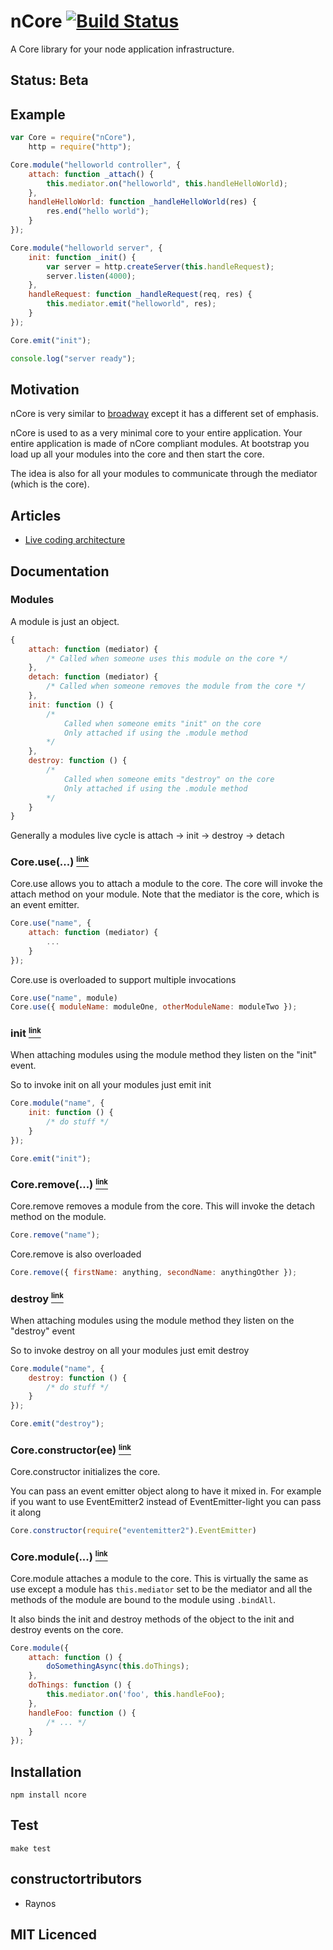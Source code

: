# nCore [![Build Status][1]][2]

A Core library for your node application infrastructure.

## Status: Beta

## Example

```javascript
var Core = require("nCore"),
	http = require("http");

Core.module("helloworld controller", {
	attach: function _attach() {
		this.mediator.on("helloworld", this.handleHelloWorld);
	},
	handleHelloWorld: function _handleHelloWorld(res) {
		res.end("hello world");
	}
});

Core.module("helloworld server", {
	init: function _init() {
		var server = http.createServer(this.handleRequest);
		server.listen(4000);
	},
	handleRequest: function _handleRequest(req, res) {
		this.mediator.emit("helloworld", res);
	}
});

Core.emit("init");

console.log("server ready");
```

## Motivation

nCore is very similar to [broadway][3] except it has a different set of emphasis.

nCore is used to as a very minimal core to your entire application. Your entire application is made of nCore compliant modules. At bootstrap you load up all your modules into the core and then start the core.

The idea is also for all your modules to communicate through the mediator (which is the core).

## Articles

 - [Live coding architecture](http://programmers.stackexchange.com/a/130535/4642)

## Documentation

### Modules

A module is just an object.

```javascript
{
	attach: function (mediator) { 
		/* Called when someone uses this module on the core */
	},
	detach: function (mediator) {
		/* Called when someone removes the module from the core */
	},
	init: function () {
		/*
			Called when someone emits "init" on the core
			Only attached if using the .module method
		*/
	},
	destroy: function () {
		/*
			Called when someone emits "destroy" on the core
			Only attached if using the .module method
		*/
	}
}
```

Generally a modules live cycle is attach -> init -> destroy -> detach

### Core.use(...) <a name="core.use" href="#core.use"><small><sup>link</sup></small></a>

Core.use allows you to attach a module to the core. The core will invoke the attach method on your module. Note that the mediator is the core, which is an event emitter.

```javascript
Core.use("name", {
	attach: function (mediator) {
		...
	}
});
```

Core.use is overloaded to support multiple invocations

```javascript
Core.use("name", module)
Core.use({ moduleName: moduleOne, otherModuleName: moduleTwo });
```


### init <a name="core.init" href="#core.init"><small><sup>link</sup></small></a>

When attaching modules using the module method they listen on the "init" event.

So to invoke init on all your modules just emit init

```javascript
Core.module("name", {
	init: function () {
		/* do stuff */
	}
});

Core.emit("init");
```

### Core.remove(...) <a name="core.remove" href="#core.remove"><small><sup>link</sup></small></a>

Core.remove removes a module from the core. This will invoke the detach method on the module.

```javascript	
Core.remove("name");
```

Core.remove is also overloaded

```javascript
Core.remove({ firstName: anything, secondName: anythingOther });
```

### destroy <a name="core.destroy" href="#core.destroy"><small><sup>link</sup></small></a>

When attaching modules using the module method they listen on the "destroy" event

So to invoke destroy on all your modules just emit destroy

```javascript
Core.module("name", {
	destroy: function () {
		/* do stuff */
	}
});

Core.emit("destroy");
```

### Core.constructor(ee) <a name="core.constructor" href="#core.constructor"><small><sup>link</sup></small></a>

Core.constructor initializes the core. 

You can pass an event emitter object along to have it mixed in. For example if you want to use EventEmitter2 instead of EventEmitter-light you can pass it along

``` javascript
Core.constructor(require("eventemitter2").EventEmitter)
```

### Core.module(...) <a name="core.module" href="#core.module"><small><sup>link</sup></small></a>

Core.module attaches a module to the core. This is virtually the same as use except a module has `this.mediator` set to be the mediator and all the methods of the module are bound to the module using `.bindAll`.

It also binds the init and destroy methods of the object to the init and destroy
events on the core.

```javascript
Core.module({
	attach: function () {
		doSomethingAsync(this.doThings);
	},
	doThings: function () {
		this.mediator.on('foo', this.handleFoo);
	},
	handleFoo: function () {
		/* ... */
	}
});
```

## Installation

`npm install ncore`

## Test

`make test`

## constructortributors

 - Raynos

## MIT Licenced

  [1]: https://secure.travis-ci.org/Raynos/ncore.png
  [2]: http://travis-ci.org/Raynos/ncore
  [3]: https://github.com/flatiron/broadway
